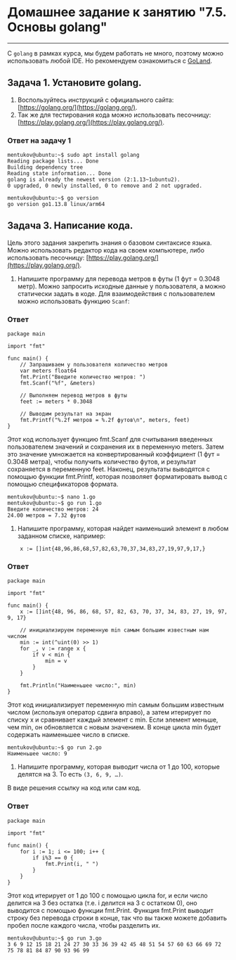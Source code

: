 # Домашнее задание к занятию "7.5. Основы golang"

---

С `golang` в рамках курса, мы будем работать не много, поэтому можно использовать любой IDE. 
Но рекомендуем ознакомиться с [GoLand](https://www.jetbrains.com/ru-ru/go/).  

## Задача 1. Установите golang.
1. Воспользуйтесь инструкций с официального сайта: [https://golang.org/](https://golang.org/).
2. Так же для тестирования кода можно использовать песочницу: [https://play.golang.org/](https://play.golang.org/).

### Ответ на задачу 1

```
mentukov@ubuntu:~$ sudo apt install golang
Reading package lists... Done
Building dependency tree       
Reading state information... Done
golang is already the newest version (2:1.13~1ubuntu2).
0 upgraded, 0 newly installed, 0 to remove and 2 not upgraded.

mentukov@ubuntu:~$ go version
go version go1.13.8 linux/arm64
```

## Задача 3. Написание кода. 
Цель этого задания закрепить знания о базовом синтаксисе языка. Можно использовать редактор кода 
на своем компьютере, либо использовать песочницу: [https://play.golang.org/](https://play.golang.org/).

1. Напишите программу для перевода метров в футы (1 фут = 0.3048 метр). Можно запросить исходные данные 
у пользователя, а можно статически задать в коде.
    Для взаимодействия с пользователем можно использовать функцию `Scanf`:

### Ответ

```
package main

import "fmt"

func main() {
	// Запрашиваем у пользователя количество метров
	var meters float64
	fmt.Print("Введите количество метров: ")
	fmt.Scanf("%f", &meters)

	// Выполняем перевод метров в футы
	feet := meters * 0.3048

	// Выводим результат на экран
	fmt.Printf("%.2f метров = %.2f футов\n", meters, feet)
}

```

Этот код использует функцию fmt.Scanf для считывания введенных пользователем значений и сохранения их в переменную meters. 
Затем это значение умножается на конвертированный коэффициент (1 фут = 0.3048 метра), чтобы получить количество футов, 
и результат сохраняется в переменную feet. Наконец, результаты выводятся с помощью функции fmt.Printf, 
которая позволяет форматировать вывод с помощью спецификаторов формата.

```
mentukov@ubuntu:~$ nano 1.go
mentukov@ubuntu:~$ go run 1.go 
Введите количество метров: 24
24.00 метров = 7.32 футов

```

1. Напишите программу, которая найдет наименьший элемент в любом заданном списке, например:
```
    x := []int{48,96,86,68,57,82,63,70,37,34,83,27,19,97,9,17,}
```
### Ответ

```
package main

import "fmt"

func main() {
	x := []int{48, 96, 86, 68, 57, 82, 63, 70, 37, 34, 83, 27, 19, 97, 9, 17}

	// инициализируем переменную min самым большим известным нам числом
	min := int(^uint(0) >> 1)
	for _, v := range x {
		if v < min {
			min = v
		}
	}

	fmt.Println("Наименьшее число:", min)
}

```

Этот код инициализирует переменную min самым большим известным числом (используя оператор сдвига вправо), 
а затем итерирует по списку x и сравнивает каждый элемент с min. Если элемент меньше, чем min, он обновляется с новым значением. 
В конце цикла min будет содержать наименьшее число в списке.

```
mentukov@ubuntu:~$ go run 2.go 
Наименьшее число: 9
```


1. Напишите программу, которая выводит числа от 1 до 100, которые делятся на 3. То есть `(3, 6, 9, …)`.

В виде решения ссылку на код или сам код. 

### Ответ

```
package main

import "fmt"

func main() {
	for i := 1; i <= 100; i++ {
		if i%3 == 0 {
			fmt.Print(i, " ")
		}
	}
}

```

Этот код итерирует от 1 до 100 с помощью цикла for, и если число делится на 3 без остатка (т.е. i делится на 3 с остатком 0), 
оно выводится с помощью функции fmt.Print. Функция fmt.Print выводит строку без перевода строки в конце, 
так что вы также можете добавить пробел после каждого числа, чтобы разделить их.

```
mentukov@ubuntu:~$ go run 3.go 
3 6 9 12 15 18 21 24 27 30 33 36 39 42 45 48 51 54 57 60 63 66 69 72 75 78 81 84 87 90 93 96 99
```